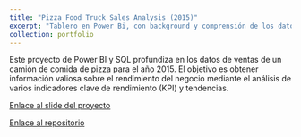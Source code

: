 ```yaml
---
title: "Pizza Food Truck Sales Analysis (2015)"
excerpt: "Tablero en Power Bi, con background y comprensión de los datos en MS-SQL <br/><img src='https://i.ibb.co/88HRd14/Screenshot-2023-08-17-171646.jpg'>"
collection: portfolio
---
```


Este proyecto de Power BI y SQL profundiza en los datos de ventas de un camión de comida de pizza para el año 2015. El objetivo es obtener información valiosa sobre el rendimiento del negocio mediante el análisis de varios indicadores clave de rendimiento (KPI) y tendencias.

[Enlace al slide del proyecto](https://app.powerbi.com/view?r=eyJrIjoiM2YzYTdlOTktNmMzYy00MDI5LTkyNzgtOGM0YTg1MTk3NTdkIiwidCI6IjY1MjFkZjFhLWVkZjQtNGMyOC1iNzg5LWJhOTBhZmY2ZmQ1YyJ9)


[Enlace al repositorio](https://github.com/juanma-rossi/Pizza_food_truck)
